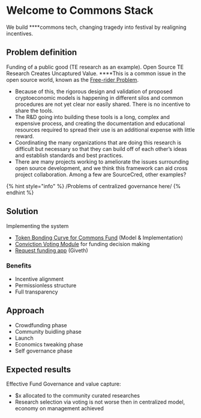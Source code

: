 # Welcome to Commons Stack

We build ****commons tech, changing tragedy into festival by realigning incentives.

## Problem definition

Funding of a public good \(TE research as an example\). Open Source TE Research Creates Uncaptured Value. ****This is a common issue in the open source world, known as the [Free-rider Problem](https://en.wikipedia.org/wiki/Free-rider_problem).

* Because of this, the rigorous design and validation of proposed cryptoeconomic models is happening in different silos and common procedures are not yet clear nor easily shared. There is no incentive to share the tools.
* The R&D going into building these tools is a long, complex and expensive process, and creating the documentation and educational resources required to spread their use is an additional expense with little reward.
* Coordinating the many organizations that are doing this research is difficult but necessary so that they can build off of each other’s ideas and establish standards and best practices.
* There are many projects working to ameliorate the issues surrounding open source development, and we think this framework can aid cross project collaboration. Among a few are SourceCred, other examples?

{% hint style="info" %}
/Problems of centralized governance here/
{% endhint %}

## Solution

Implementing the system

* [Token Bonding Curve for Commons Fund](token-bonding-curve-for-commons-fund.md) \(Model & Implementation\)
* [Conviction Voting Module](conviction-voting-module.md) for funding decision making
* [Request funding app](request-funding-app.md) \(Giveth\)

### Benefits

* Incentive alignment
* Permissionless structure
* Full transparency

## Approach

* Crowdfunding phase
* Community buidling phase
* Launch
* Economics tweaking phase
* Self governance phase

## Expected results

Effective Fund Governance and value capture:

* $x allocated to the community curated researches
* Research selection via voting is not worse then in centralized model, economy on management achieved



